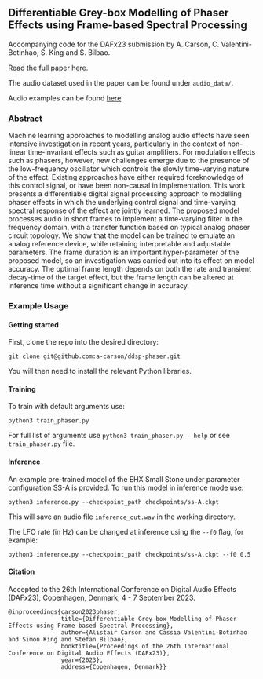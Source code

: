 ## Differentiable Grey-box Modelling of Phaser Effects using Frame-based Spectral Processing

Accompanying code for the DAFx23 submission by A. Carson, C. Valentini-Botinhao, S. King and S. Bilbao.

Read the full paper [here](https://arxiv.org/abs/2306.01332).

The audio dataset used in the paper can be found under ``audio_data/``.

Audio examples can be found [here](https://a-carson.github.io/ddsp-phaser/).

### Abstract
Machine learning approaches to modelling analog audio effects have seen intensive investigation in recent years, particularly in the context of non-linear time-invariant effects such as guitar amplifiers. For modulation effects such as phasers, however, new challenges emerge due to the presence of the low-frequency oscillator which controls the slowly time-varying nature of the effect. Existing approaches have either required foreknowledge of this control signal, or have been non-causal in implementation. This work presents a differentiable digital signal processing approach to modelling phaser effects in which the underlying control signal and time-varying spectral response of the effect are jointly learned. The proposed model processes audio in short frames to implement a time-varying filter in the frequency domain, with a transfer function based on typical analog phaser circuit topology. We show that the model can be trained to emulate an analog reference device, while retaining interpretable and adjustable parameters. The frame duration is an important hyper-parameter of the proposed model, so an investigation was carried out into its effect on model accuracy. The optimal frame length depends on both the rate and transient decay-time of the target effect, but the frame length can be altered at inference time without a significant change in accuracy.


### Example Usage
#### Getting started
First, clone the repo into the desired directory:
```
git clone git@github.com:a-carson/ddsp-phaser.git 
```
You will then need to install the relevant Python libraries.

#### Training
To train with default arguments use:
````
python3 train_phaser.py 
````
For full list of arguments use ``python3 train_phaser.py --help`` or see ``train_phaser.py`` file.

#### Inference
An example pre-trained model of the EHX Small Stone under parameter configuration SS-A is provided.
To run this model in inference mode use:
```
python3 inference.py --checkpoint_path checkpoints/ss-A.ckpt
```
This will save an audio file ``inference_out.wav`` in the working directory.

The LFO rate (in Hz) can be changed at inference using the 
``--f0`` flag, for example:
```
python3 inference.py --checkpoint_path checkpoints/ss-A.ckpt --f0 0.5
```
#### Citation
Accepted to the 26th International Conference on Digital Audio Effects (DAFx23), Copenhagen, Denmark, 4 - 7 September 2023.
```
@inproceedings{carson2023phaser,
               title={Differentiable Grey-box Modelling of Phaser Effects using Frame-based Spectral Processing},
               author={Alistair Carson and Cassia Valentini-Botinhao and Simon King and Stefan Bilbao},
               booktitle={Proceedings of the 26th International Conference on Digital Audio Effects (DAFx23)},
               year={2023},
               address={Copenhagen, Denmark}}
```